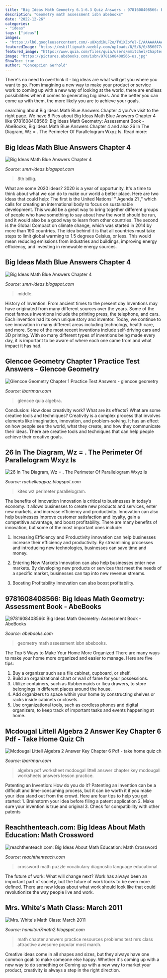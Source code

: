 ```yaml
---
title: "Big Ideas Math Geometry 6.1-6.3 Quiz Answers : 9781608408566: Big Ideas Math Geometry: Assessment Book"
description: "Geometry math assessment isbn abebooks"
date: "2022-12-26"
categories:
- "ideas"
tags: ["ideas"]
images:
- "https://lh6.googleusercontent.com/-u8XgdikLF2o/TW1XZpfel-I/AAAAAAAAADM/Hwx6VoTOj8Q/s1600/Chapter+3+Practice+Test+B+pg2.jpg"
featuredImage: "https://msbilligmath.weebly.com/uploads/8/5/6/0/85607748/rpj_p66.png"
featured_image: "https://www.quia.com/files/quia/users/mmitchel/Chapter6/TestForm2Bpg1"
image: "https://pictures.abebooks.com/isbn/9781608408566-us.jpg"
ShowToc: true
author: "Concepcion Gerhold"
---
```



There's no need to overthink it - big ideas are what will get you where you want to go. From imagining a new way to make your product or service work to coming up with a new way of looking at the world, there are endless possibilities when it comes to generating big ideas. And the better you can come up with them, the more likely you are to achieve your goals.

	

		
searching about Big Ideas Math Blue Answers Chapter 4 you've visit to the right page. We have 8 Pics about Big Ideas Math Blue Answers Chapter 4 like 9781608408566: Big Ideas Math Geometry: Assessment Book - AbeBooks, Big Ideas Math Blue Answers Chapter 4 and also 26 In The Diagram, Wz = . The Perimeter Of Parallelogram Wxyz Is. Read more:
		
    
## Big Ideas Math Blue Answers Chapter 4

<img loading=lazy src="https://msbilligmath.weebly.com/uploads/8/5/6/0/85607748/rpj_p66.png" onerror="this.onerror=null;this.src='https://tse2.mm.bing.net/th?id=OIP.IgIIJRGPV5OsOXgf42TMGgHaJQ&amp;pid=15.1';" alt="Big Ideas Math Blue Answers Chapter 4">

_Source: smrt-ideas.blogspot.com_

>8th billig. 

	

What are some 2020 ideas?
2020 is a year of opportunity. It's a time to think about what we can do to make our world a better place. Here are two ideas that could help: 
The first is the United Nations' " Agenda 21 ," which calls for creating an international body to focus on sustainable development. This would be a great way to bring together different groups of people who have something to say about how the world should be run, and it would also be a good way to learn from other countries. 
The second is the Global Compact on climate change, which was started in 2014 by more than 190 countries. The idea behind it is that all countries must take steps to limit global warming to 1.5 degrees Celsius, or less. This would mean reducing emissions from industries and buildings, improving energy efficiency, and investing in renewable energy sources.

    
## Big Ideas Math Blue Answers Chapter 4

<img loading=lazy src="https://lh3.googleusercontent.com/proxy/Cm4hpGuMjz9CV6plxs5W-G1cDgxCOt-Vin79kWx31eAfUE0ZPEPLyPmEdMlvVK6JxxxCFQlqRcVGwCGT178n53CxXJGgbljzFc0_DrFMBFz36CImV5zaV2Qiqp52YNnPkNn5r7sZ16RwMdqc-VKI9g-ORhwvSiHdcL-8eAE=s0-d" onerror="this.onerror=null;this.src='https://tse3.mm.bing.net/th?id=OIP.1gjY_SfwZaVc81grrlvcVAHaEK&amp;pid=15.1';" alt="Big Ideas Math Blue Answers Chapter 4">

_Source: smrt-ideas.blogspot.com_

>middle. 

	

History of Invention: From ancient times to the present day
Inventions may have originated from many different sources over the years. Some of the most famous inventions include the printing press, the telephone, and cars. Each invention had its own unique story and inventor. Today, we continue to see innovation in many different areas including technology, health care, and more. Some of the most recent inventions include self-driving cars and 3D printing. With so many different types of inventions being made every day, it is important to be aware of where each one came from and what impact it has had.

    
## Glencoe Geometry Chapter 1 Practice Test Answers - Glencoe Geometry

<img loading=lazy src="https://www.quia.com/files/quia/users/mmitchel/Chapter6/TestForm2Bpg1" onerror="this.onerror=null;this.src='https://tse3.mm.bing.net/th?id=OIP.97NI2N2aUC-JfeQsm-goIwHaJe&amp;pid=15.1';" alt="Glencoe Geometry Chapter 1 Practice Test Answers - glencoe geometry">

_Source: lbartman.com_

>glencoe quia algebra. 

	

Conclusion: How does creativity work? What are its effects? What are some creative tools and techniques?
Creativity is a complex process that involves elements like imagination, innovation, and problem-solving. It has an effect on how people see the world, what they create, and how they communicate their ideas. There are creative tools and techniques that can help people achieve their creative goals.

    
## 26 In The Diagram, Wz = . The Perimeter Of Parallelogram Wxyz Is

<img loading=lazy src="https://www.onlinemath4all.com/images/kitesingeometry4.png" onerror="this.onerror=null;this.src='https://tse1.mm.bing.net/th?id=OIP.JRpmNdnKy3kTcGD7x2mWxgHaEE&amp;pid=15.1';" alt="26 In The Diagram, Wz = . The Perimeter Of Parallelogram Wxyz Is">

_Source: rachelleogyaz.blogspot.com_

>kites wz perimeter parallelogram. 

	

The benefits of innovation
Innovation is critical to businesses in today’s economy. It allows businesses to create new products and services, enter new markets, and increase efficiency and productivity. Innovation can also help businesses improve customer satisfaction and loyalty, gain a competitive advantage, and boost profitability.
There are many benefits of innovation, but some of the most important ones include:

1. Increasing Efficiency and Productivity
innovation can help businesses increase their efficiency and productivity. By streamlining processes and introducing new technologies, businesses can save time and money.

2. Entering New Markets
Innovation can also help businesses enter new markets. By developing new products or services that meet the needs of a specific market, businesses can tap into new revenue streams.

3. Boosting Profitability
Innovation can also boost profitability.

    
## 9781608408566: Big Ideas Math Geometry: Assessment Book - AbeBooks

<img loading=lazy src="https://pictures.abebooks.com/isbn/9781608408566-us.jpg" onerror="this.onerror=null;this.src='https://tse2.mm.bing.net/th?id=OIP.ru5eE_yU8CKzKxOZwr9TSQAAAA&amp;pid=15.1';" alt="9781608408566: Big Ideas Math Geometry: Assessment Book - AbeBooks">

_Source: abebooks.com_

>geometry math assessment isbn abebooks. 

	

The Top 5 Ways to Make Your Home More Organized
There are many ways to make your home more organized and easier to manage. Here are five tips: 
1. Buy a organizer such as a file cabinet, cupboard, or shelf. 
2. Build an organizational chart or wall of fame for your possessions. 
3. Utilize containers, such as Rubbermaids or Ikea drawers, to store belongings in different places around the house. 
4. Add organizers to space within your home by constructing shelves or racks inside cabinets or closets. 
5. Use organizational tools, such as cordless phones and digital organizers, to keep track of important tasks and events happening at home.

    
## Mcdougal Littell Algebra 2 Answer Key Chapter 6 Pdf - Take Home Quiz Ch

<img loading=lazy src="https://imgv2-1-f.scribdassets.com/img/document/259874233/original/a7281121eb/1490924951" onerror="this.onerror=null;this.src='https://tse1.mm.bing.net/th?id=OIP.vyoMlHAp5IcQdEkfu_-cawHaJ4&amp;pid=15.1';" alt="Mcdougal Littell Algebra 2 Answer Key Chapter 6 Pdf - take home quiz ch">

_Source: lbartman.com_

>algebra pdf worksheet mcdougal littell answer chapter key mcdougall worksheets answers lesson practice. 

	

Patenting an Invention: How do you do it?
Patenting an invention can be a difficult and time-consuming process, but it can be worth it if you make your idea stand out from the crowd. Here are four tips to help you get started: 1. Brainstorm your idea before filing a patent application 
2. Make sure your invention is true and original 
3. Check for compatibility with other patents 

    
## Reachthenteach.com: Big Ideas About Math Education: Math Crossword

<img loading=lazy src="http://3.bp.blogspot.com/-j4qFZC7kPrw/T4hMC27LtwI/AAAAAAAAATE/yOoDfFw6Gvg/s1600/math+language+diagnostic+crossword+-+final+(preview)001.jpg" onerror="this.onerror=null;this.src='https://tse1.mm.bing.net/th?id=OIP.kH8b6VVMObs2rKx6aj8KTQHaJl&amp;pid=15.1';" alt="reachthenteach.com: Big Ideas About Math Education: Math Crossword">

_Source: reachthenteach.com_

>crossword math puzzle vocabulary diagnostic language educational. 

	

The future of work: What will change next?
Work has always been an important part of society, but the future of work looks to be even more defined. There are new ideas about what work should look like that could revolutionize the way people live and work.

    
## Mrs. White&#039;s Math Class: March 2011

<img loading=lazy src="https://lh6.googleusercontent.com/-u8XgdikLF2o/TW1XZpfel-I/AAAAAAAAADM/Hwx6VoTOj8Q/s1600/Chapter+3+Practice+Test+B+pg2.jpg" onerror="this.onerror=null;this.src='https://tse2.mm.bing.net/th?id=OIP.h5u2OPpuMuX-8mj0A8iS6gHaJo&amp;pid=15.1';" alt="Mrs. White&#039;s Math Class: March 2011">

_Source: hamilton7math2.blogspot.com_

>math chapter answers practice resources problems test mrs class attractive awesome popular most march. 

	

Creative ideas come in all shapes and sizes, but they always have one common goal: to make someone else happy. Whether it's coming up with a new way to do something or Coming up with a new way to market your product, creativity is always a step in the right direction.

